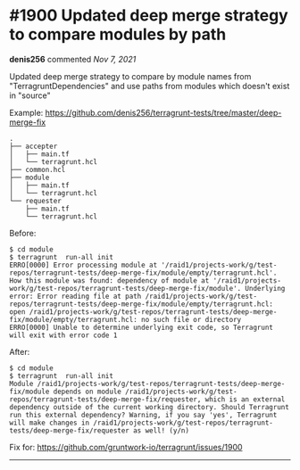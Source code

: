 # #1900 Updated deep merge strategy to compare modules by path

**denis256** commented *Nov 7, 2021*

Updated deep merge strategy to compare by module names from "TerragruntDependencies" and use paths from modules which doesn't exist in "source"

Example:
https://github.com/denis256/terragrunt-tests/tree/master/deep-merge-fix

```
.
├── accepter
│   ├── main.tf
│   └── terragrunt.hcl
├── common.hcl
├── module
│   ├── main.tf
│   └── terragrunt.hcl
└── requester
    ├── main.tf
    └── terragrunt.hcl
```
Before:
```
$ cd module
$ terragrunt  run-all init
ERRO[0000] Error processing module at '/raid1/projects-work/g/test-repos/terragrunt-tests/deep-merge-fix/module/empty/terragrunt.hcl'. How this module was found: dependency of module at '/raid1/projects-work/g/test-repos/terragrunt-tests/deep-merge-fix/module'. Underlying error: Error reading file at path /raid1/projects-work/g/test-repos/terragrunt-tests/deep-merge-fix/module/empty/terragrunt.hcl: open /raid1/projects-work/g/test-repos/terragrunt-tests/deep-merge-fix/module/empty/terragrunt.hcl: no such file or directory 
ERRO[0000] Unable to determine underlying exit code, so Terragrunt will exit with error code 1 
```

After:
```
$ cd module
$ terragrunt  run-all init
Module /raid1/projects-work/g/test-repos/terragrunt-tests/deep-merge-fix/module depends on module /raid1/projects-work/g/test-repos/terragrunt-tests/deep-merge-fix/requester, which is an external dependency outside of the current working directory. Should Terragrunt run this external dependency? Warning, if you say 'yes', Terragrunt will make changes in /raid1/projects-work/g/test-repos/terragrunt-tests/deep-merge-fix/requester as well! (y/n) 

```


Fix for: https://github.com/gruntwork-io/terragrunt/issues/1900
<br />
***


